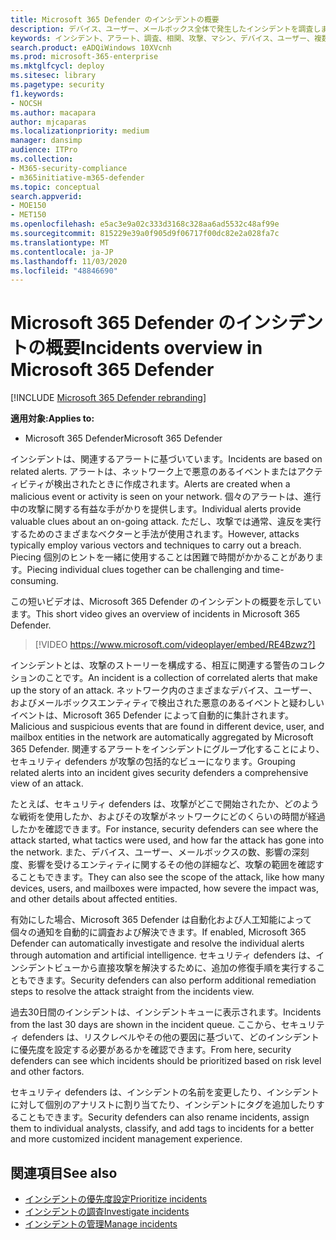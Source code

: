 ```yaml
---
title: Microsoft 365 Defender のインシデントの概要
description: デバイス、ユーザー、メールボックス全体で発生したインシデントを調査します。
keywords: インシデント、アラート、調査、相関、攻撃、マシン、デバイス、ユーザー、複数の ID、ID、メールボックス、メール、365、Microsoft、M365
search.product: eADQiWindows 10XVcnh
ms.prod: microsoft-365-enterprise
ms.mktglfcycl: deploy
ms.sitesec: library
ms.pagetype: security
f1.keywords:
- NOCSH
ms.author: macapara
author: mjcaparas
ms.localizationpriority: medium
manager: dansimp
audience: ITPro
ms.collection:
- M365-security-compliance
- m365initiative-m365-defender
ms.topic: conceptual
search.appverid:
- MOE150
- MET150
ms.openlocfilehash: e5ac3e9a02c333d3168c328aa6ad5532c48af99e
ms.sourcegitcommit: 815229e39a0f905d9f06717f00dc82e2a028fa7c
ms.translationtype: MT
ms.contentlocale: ja-JP
ms.lasthandoff: 11/03/2020
ms.locfileid: "48846690"
---
```

# <a name="incidents-overview-in-microsoft-365-defender"></a><span data-ttu-id="d8baa-104">Microsoft 365 Defender のインシデントの概要</span><span class="sxs-lookup"><span data-stu-id="d8baa-104">Incidents overview in Microsoft 365 Defender</span></span>

[!INCLUDE [Microsoft 365 Defender rebranding](../includes/microsoft-defender.md)]


<span data-ttu-id="d8baa-105">**適用対象:**</span><span class="sxs-lookup"><span data-stu-id="d8baa-105">**Applies to:**</span></span>
- <span data-ttu-id="d8baa-106">Microsoft 365 Defender</span><span class="sxs-lookup"><span data-stu-id="d8baa-106">Microsoft 365 Defender</span></span>



<span data-ttu-id="d8baa-107">インシデントは、関連するアラートに基づいています。</span><span class="sxs-lookup"><span data-stu-id="d8baa-107">Incidents are based on related alerts.</span></span> <span data-ttu-id="d8baa-108">アラートは、ネットワーク上で悪意のあるイベントまたはアクティビティが検出されたときに作成されます。</span><span class="sxs-lookup"><span data-stu-id="d8baa-108">Alerts are created when a malicious event or activity is seen on your network.</span></span> <span data-ttu-id="d8baa-109">個々のアラートは、進行中の攻撃に関する有益な手がかりを提供します。</span><span class="sxs-lookup"><span data-stu-id="d8baa-109">Individual alerts provide valuable clues about an on-going attack.</span></span> <span data-ttu-id="d8baa-110">ただし、攻撃では通常、違反を実行するためのさまざまなベクターと手法が使用されます。</span><span class="sxs-lookup"><span data-stu-id="d8baa-110">However, attacks typically employ various vectors and techniques to carry out a breach.</span></span> <span data-ttu-id="d8baa-111">Piecing 個別のヒントを一緒に使用することは困難で時間がかかることがあります。</span><span class="sxs-lookup"><span data-stu-id="d8baa-111">Piecing individual clues together can be challenging and time-consuming.</span></span>

<span data-ttu-id="d8baa-112">この短いビデオは、Microsoft 365 Defender のインシデントの概要を示しています。</span><span class="sxs-lookup"><span data-stu-id="d8baa-112">This short video gives an overview of incidents in Microsoft 365 Defender.</span></span>
<br>

>[!VIDEO https://www.microsoft.com/videoplayer/embed/RE4Bzwz?]

<span data-ttu-id="d8baa-113">インシデントとは、攻撃のストーリーを構成する、相互に関連する警告のコレクションのことです。</span><span class="sxs-lookup"><span data-stu-id="d8baa-113">An incident is a collection of correlated alerts that make up the story of an attack.</span></span> <span data-ttu-id="d8baa-114">ネットワーク内のさまざまなデバイス、ユーザー、およびメールボックスエンティティで検出された悪意のあるイベントと疑わしいイベントは、Microsoft 365 Defender によって自動的に集計されます。</span><span class="sxs-lookup"><span data-stu-id="d8baa-114">Malicious and suspicious events that are found in different device, user, and mailbox entities in the network are automatically aggregated by Microsoft 365 Defender.</span></span> <span data-ttu-id="d8baa-115">関連するアラートをインシデントにグループ化することにより、セキュリティ defenders が攻撃の包括的なビューになります。</span><span class="sxs-lookup"><span data-stu-id="d8baa-115">Grouping related alerts into an incident gives security defenders a comprehensive view of an attack.</span></span> 

<span data-ttu-id="d8baa-116">たとえば、セキュリティ defenders は、攻撃がどこで開始されたか、どのような戦術を使用したか、およびその攻撃がネットワークにどのくらいの時間が経過したかを確認できます。</span><span class="sxs-lookup"><span data-stu-id="d8baa-116">For instance, security defenders can see where the attack started, what tactics were used, and how far the attack has gone into the network.</span></span> <span data-ttu-id="d8baa-117">また、デバイス、ユーザー、メールボックスの数、影響の深刻度、影響を受けるエンティティに関するその他の詳細など、攻撃の範囲を確認することもできます。</span><span class="sxs-lookup"><span data-stu-id="d8baa-117">They can also see the scope of the attack, like how many devices, users, and mailboxes were impacted, how severe the impact was, and other details about affected entities.</span></span>

<span data-ttu-id="d8baa-118">有効にした場合、Microsoft 365 Defender は自動化および人工知能によって個々の通知を自動的に調査および解決できます。</span><span class="sxs-lookup"><span data-stu-id="d8baa-118">If enabled, Microsoft 365 Defender can automatically investigate and resolve the individual alerts through automation and artificial intelligence.</span></span> <span data-ttu-id="d8baa-119">セキュリティ defenders は、インシデントビューから直接攻撃を解決するために、追加の修復手順を実行することもできます。</span><span class="sxs-lookup"><span data-stu-id="d8baa-119">Security defenders can also perform additional remediation steps to resolve the attack straight from the incidents view.</span></span> 

<span data-ttu-id="d8baa-120">過去30日間のインシデントは、インシデントキューに表示されます。</span><span class="sxs-lookup"><span data-stu-id="d8baa-120">Incidents from the last 30 days are shown in the incident queue.</span></span> <span data-ttu-id="d8baa-121">ここから、セキュリティ defenders は、リスクレベルやその他の要因に基づいて、どのインシデントに優先度を設定する必要があるかを確認できます。</span><span class="sxs-lookup"><span data-stu-id="d8baa-121">From here, security defenders can see which incidents should be prioritized based on risk level and other factors.</span></span> 

<span data-ttu-id="d8baa-122">セキュリティ defenders は、インシデントの名前を変更したり、インシデントに対して個別のアナリストに割り当てたり、インシデントにタグを追加したりすることもできます。</span><span class="sxs-lookup"><span data-stu-id="d8baa-122">Security defenders can also rename incidents, assign them to individual analysts, classify, and add tags to incidents for a better and more customized incident management experience.</span></span>



## <a name="see-also"></a><span data-ttu-id="d8baa-123">関連項目</span><span class="sxs-lookup"><span data-stu-id="d8baa-123">See also</span></span>
- [<span data-ttu-id="d8baa-124">インシデントの優先度設定</span><span class="sxs-lookup"><span data-stu-id="d8baa-124">Prioritize incidents</span></span>](incident-queue.md)
- [<span data-ttu-id="d8baa-125">インシデントの調査</span><span class="sxs-lookup"><span data-stu-id="d8baa-125">Investigate incidents</span></span>](investigate-incidents.md)
- [<span data-ttu-id="d8baa-126">インシデントの管理</span><span class="sxs-lookup"><span data-stu-id="d8baa-126">Manage incidents</span></span>](manage-incidents.md)
